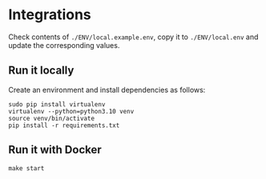 # Integrations

Check contents of `./ENV/local.example.env`, copy it to `./ENV/local.env` and update the corresponding values.

## Run it locally

Create an environment and install dependencies as follows:

```commandline
sudo pip install virtualenv
virtualenv --python=python3.10 venv
source venv/bin/activate
pip install -r requirements.txt
```

## Run it with Docker
```commandline
make start
```